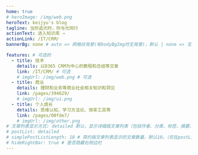 ```yaml
---
home: true
# heroImage: /img/web.png
heroText: keijyu's blog
tagline: 当你追光时，你与光同行
actionText: 进入知识库 →
actionLink: /IT/CRM/
bannerBg: none # auto => 网格纹背景(有bodyBgImg时无背景)，默认 | none => 无 | '大图地址' | background: 自定义背景样式       提示：如发现文本颜色不适应你的背景时可以到palette.styl修改$bannerTextColor变量

features: # 可选的
  - title: 技术
    details: 以D365 CRM为中心的教程和总结等文章
    link: /IT/CRM/ # 可选
    # imgUrl: /img/web.png # 可选
  - title: 商业
    details: 理财和业务等商业社会相关知识和洞见
    link: /pages/394629/
    # imgUrl: /img/ui.png
  - title: 个人成长
    details: 思维认知、学习方法论、效率工具等
    link: /pages/00fde7/
    # imgUrl: /img/other.png
# 文章列表显示方式: detailed 默认，显示详细版文章列表（包括作者、分类、标签、摘要、分页等）| simple => 显示简约版文章列表（仅标题和日期）| none 不显示文章列表
# postList: detailed
# simplePostListLength: 10 # 简约版文章列表显示的文章数量，默认10。（仅在postList设置为simple时生效）
# hideRightBar: true # 是否隐藏右侧边栏
---
```

